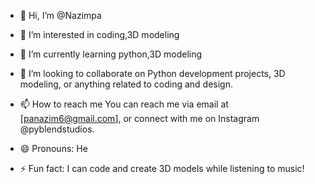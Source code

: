 - 👋 Hi, I’m @Nazimpa
- 👀 I’m interested in coding,3D modeling
- 🌱 I’m currently learning python,3D modeling
- 💞️ I’m looking to collaborate on Python development projects, 3D modeling, or anything related to coding and design.
- 📫 How to reach me You can reach me via email at [panazim6@gmail.com], or connect with me on Instagram @pyblendstudios.
 
- 😄 Pronouns: He
- ⚡ Fun fact: I can code and create 3D models while listening to music!


<!---
Nazimpa/Nazimpa is a ✨ special ✨ repository because its `README.md` (this file) appears on your GitHub profile.
You can click the Preview link to take a look at your changes.
--->
